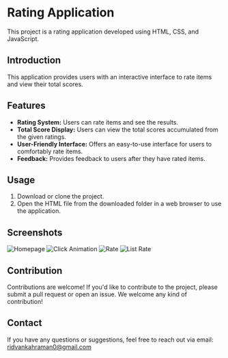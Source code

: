 # Rating Application

This project is a rating application developed using HTML, CSS, and JavaScript.

## Introduction

This application provides users with an interactive interface to rate items and view their total scores.

## Features

- **Rating System:** Users can rate items and see the results.
- **Total Score Display:** Users can view the total scores accumulated from the given ratings.
- **User-Friendly Interface:** Offers an easy-to-use interface for users to comfortably rate items.
- **Feedback:** Provides feedback to users after they have rated items.

## Usage

1. Download or clone the project.
2. Open the HTML file from the downloaded folder in a web browser to use the application.

## Screenshots

![Homepage](https://user-images.githubusercontent.com/97099484/163158143-1f4a6613-47a3-4751-9e2d-5408ac9c5725.png)
![Click Animation](https://user-images.githubusercontent.com/97099484/163158155-08a1fc8d-2a18-4c9c-9519-d507074ed11c.png)
![Rate](https://user-images.githubusercontent.com/97099484/163158164-009ae13c-255d-4d10-ba6b-b69881962281.png)
![List Rate](https://user-images.githubusercontent.com/97099484/163158169-0753031b-7dad-4eaa-ab1a-fe5eac6ed89f.png)

## Contribution

Contributions are welcome! If you'd like to contribute to the project, please submit a pull request or open an issue. We welcome any kind of contribution!

## Contact

If you have any questions or suggestions, feel free to reach out via email: ridvankahraman0@gmail.com
